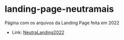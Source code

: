 # landing-page-neutramais
Página com os arquivos da Landing Page feita em 2022
- Link:  [NeutraLanding2022](https://allan-wariss.github.io/Landing-Page2022/)
